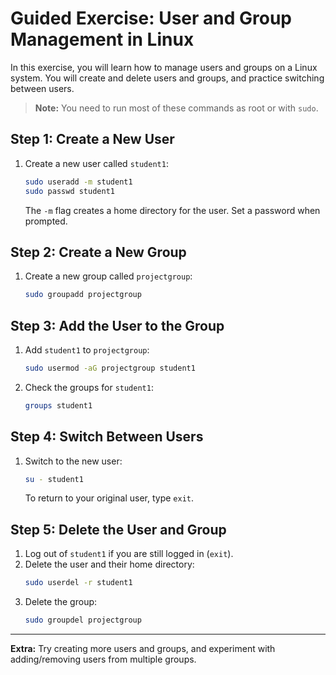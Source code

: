 # Guided Exercise: User and Group Management in Linux

In this exercise, you will learn how to manage users and groups on a Linux system. You will create and delete users and groups, and practice switching between users.

> **Note:** You need to run most of these commands as root or with `sudo`.

## Step 1: Create a New User

1. Create a new user called `student1`:
	```bash
	sudo useradd -m student1
	sudo passwd student1
	```
	The `-m` flag creates a home directory for the user. Set a password when prompted.

## Step 2: Create a New Group

1. Create a new group called `projectgroup`:
	```bash
	sudo groupadd projectgroup
	```

## Step 3: Add the User to the Group

1. Add `student1` to `projectgroup`:
	```bash
	sudo usermod -aG projectgroup student1
	```
2. Check the groups for `student1`:
	```bash
	groups student1
	```

## Step 4: Switch Between Users

1. Switch to the new user:
	```bash
	su - student1
	```
	To return to your original user, type `exit`.

## Step 5: Delete the User and Group

1. Log out of `student1` if you are still logged in (`exit`).
2. Delete the user and their home directory:
	```bash
	sudo userdel -r student1
	```
3. Delete the group:
	```bash
	sudo groupdel projectgroup
	```

---

**Extra:** Try creating more users and groups, and experiment with adding/removing users from multiple groups.
